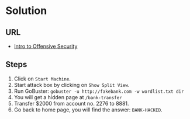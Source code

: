 # Solution

## URL
- [Intro to Offensive Security](https://tryhackme.com/room/introtooffensivesecurity)

## Steps
1. Click on `Start Machine`.
2. Start attack box by clicking on `Show Split View`.
3. Run GoBuster: `gobuster -u http://fakebank.com -w wordlist.txt dir`
4. You will get a hidden page at `/bank-transfer`
5. Transfer $2000 from account no. 2276 to 8881.
6. Go back to home page, you will find the answer: `BANK-HACKED`.